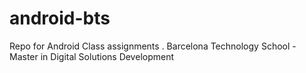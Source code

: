 # android-bts
Repo for Android Class assignments . Barcelona Technology School - Master in Digital Solutions Development
